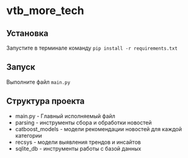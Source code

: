 # vtb_more_tech

## Установка

Запустите в терминале команду `pip install -r requirements.txt`

## Запуск

Выполните файл `main.py`

## Структура проекта

* main.py - Главный исполняемый файл
* parsing - инструменты сбора и обработки новостей
* catboost_models - модели рекомендации новостей для каждой категории
* recsys - модели выявления трендов и инсайтов
* sqlite_db - инструменты работы с базой данных